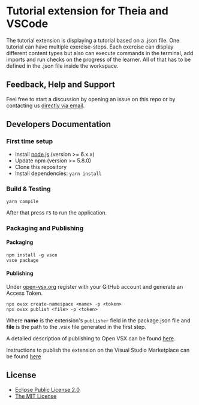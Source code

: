 # Tutorial extension for Theia and VSCode

The tutorial extension is displaying a tutorial based on a .json file. One tutorial can have multiple exercise-steps. Each exercise can display different content types but also can execute commands in the terminal, add imports and run checks on the progress of the learner. All of that has to be defined in the .json file inside the workspace.

## Feedback, Help and Support

Feel free to start a discussion by opening an issue on this repo or by contacting us [directly via email](mailto:info@eclipsesource.com).

## Developers Documentation

### First time setup

- Install [node.js](https://nodejs.org/) (version >= 6.x.x)
- Update npm (version >= 5.8.0)
- Clone this repository
- Install dependencies: `yarn install`

### Build & Testing

```
yarn compile
```

After that press `F5` to run the application.

### Packaging and Publishing

#### Packaging

```
npm install -g vsce
vsce package
```

#### Publishing

Under [open-vsx.org](https://open-vsx.org/) register with your GitHub account and generate an Access Token.

```
npx ovsx create-namespace <name> -p <token>
npx ovsx publish <file> -p <token>
```

Where **name** is the extension's `publisher` field in the package.json file and **file** is the path to the .vsix file generated in the first step.

A detailed description of publishing to Open VSX can be found [here](https://github.com/eclipse/openvsx/wiki/Publishing-Extensions).

Instructions to publish the extension on the Visual Studio Marketplace can be found [here](https://code.visualstudio.com/api/working-with-extensions/publishing-extension)

## License

- [Eclipse Public License 2.0](https://opensource.org/licenses/EPL-2.0)
- [The MIT License](https://opensource.org/licenses/MIT)
